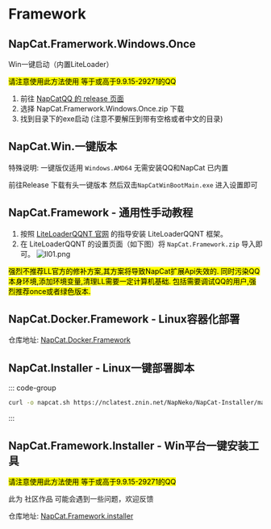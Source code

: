 # Framework
## NapCat.Framerwork.Windows.Once <Badge type="tip" text="recommend" />
Win一键启动（内置LiteLoader）

<mark>请注意使用此方法使用 等于或高于9.9.15-29271的QQ</mark>
1. 前往 [NapCatQQ 的 release 页面](https://github.com/NapNeko/NapCatQQ/releases)
2. 选择 NapCat.Framerwork.Windows.Once.zip 下载
3. 找到目录下的exe启动 (注意不要解压到带有空格或者中文的目录)

## NapCat.Win.一键版本 <Badge type="tip" text="recommend" />
特殊说明: 一键版仅适用 ```Windows.AMD64``` 无需安装QQ和NapCat 已内置

前往Release 下载有头一键版本 然后双击`NapCatWinBootMain.exe` 进入设置即可


## NapCat.Framework - 通用性手动教程  <Badge type="tip" text="recommend" />

1. 按照 [LiteLoaderQQNT 官网](https://liteloaderqqnt.github.io/) 的指导安装 LiteLoaderQQNT 框架。
2. 在 LiteLoaderQQNT 的设置页面（如下图）将 `NapCat.Framework.zip` 导入即可。
![ll01.png](/assets/boot/BootWay01/ll01.png)

<mark>
强烈不推荐LL官方的修补方案,其方案将导致NapCat扩展Api失效的.
同时污染QQ本身环境,添加环境变量,清理LL需要一定计算机基础.
包括需要调试QQ的用户,强烈推荐once或者绿色版本.</mark>

## NapCat.Docker.Framework - Linux容器化部署 <Badge type="tip" text="recommend" />

仓库地址: [NapCat.Docker.Framework](https://github.com/NapNeko/NapCat.Docker.Framework)

## NapCat.Installer - Linux一键部署脚本 <Badge type="tip" text="recommend" />

::: code-group

```bash [NapCat]
curl -o napcat.sh https://nclatest.znin.net/NapNeko/NapCat-Installer/main/script/install.framework.sh && sudo bash napcat.sh
```

:::
## NapCat.Framework.Installer - Win平台一键安装工具  <Badge type="warning" text="dont use" />
<mark>请注意使用此方法使用 等于或高于9.9.15-29271的QQ</mark>

此为 社区作品 可能会遇到一些问题，欢迎反馈

仓库地址: [NapCat.Framework.installer](https://github.com/NapNeko/NapCat-Installer)